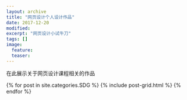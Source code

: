 ```yaml
---
layout: archive
title: "网页设计个人设计作品"
date: 2017-12-20
modified:
excerpt: "网页设计小试牛刀"
tags: []
image: 
  feature: 
  teaser:
---
```


在此展示关于网页设计课程相关的作品

<div class="tiles">
{% for post in site.categories.SDG %}
  {% include post-grid.html %}
{% endfor %}
</div><!-- /.tiles 把所有categories 有 SDG 的列出来-->